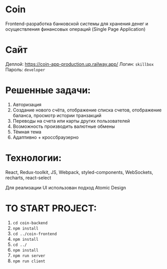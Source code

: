 
# **Coin** 

Frontend-разработка банковской системы для хранения денег и
осуществления финансовых операций (Single Page Application)

# **Сайт**
Деплой: https://coin-app-production.up.railway.app/
Логин: `skillbox`
Пароль: `developer`

# **Решенные задачи:**
1) Авторизация
2) Создание нового счёта, отображение списка счетов, отображение
баланса, просмотр истории транзакций
3) Переводы на счета или карты других пользователей
4) Возможность производить валютные обмены
5) Тёмная тема
6) Адаптивно + кроссбраузерно

# **Технологии:** 
React, Redux-toolkit, JS, Webpack, styled-components, WebSockets, recharts, react-select 

Для реализации UI использован подход Atomic Design

# **TO START PROJECT:**
1. `cd coin-backend`
2. `npm install`
3. `cd ../coin-frontend`
4. `npm install`
5. `cd ../`
6. `npm install`
7. `npm run server`
8. `npm run client`
